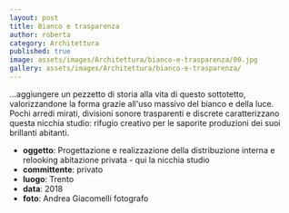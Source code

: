 ```yaml
---
layout: post
title: Bianco e trasparenza
author: roberta
category: Architettura
published: true
image: assets/images/Architettura/bianco-e-trasparenza/00.jpg
gallery: assets/images/Architettura/bianco-e-trasparenza/
---
```


...aggiungere un pezzetto di storia alla vita di questo sottotetto, valorizzandone la forma grazie all'uso massivo del bianco e della luce. Pochi arredi mirati, divisioni sonore trasparenti e discrete caratterizzano questa nicchia studio: rifugio creativo per le saporite produzioni dei suoi brillanti abitanti.

- **oggetto**: Progettazione e realizzazione della distribuzione interna e relooking abitazione privata - qui la nicchia studio
- **committente**: privato
- **luogo**: Trento
- **data**: 2018
- **foto**: Andrea Giacomelli fotografo

